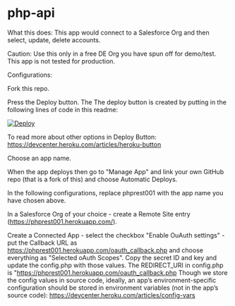 # php-api

What this does: This app would connect to a Salesforce Org and then select, update, delete accounts.

Caution: Use this only in a free DE Org you have spun off for demo/test. This app is not tested for production.

Configurations:

Fork this repo.

Press the Deploy button. The The deploy button is created by putting in the following lines of code in this readme:

<a href="https://heroku.com/deploy"><img src="https://www.herokucdn.com/deploy/button.svg" alt="Deploy"></a>

To read more about other options in Deploy Button: https://devcenter.heroku.com/articles/heroku-button

Choose an app name.

When the app deploys then go to "Manage App" and link your own GitHub repo (that is a fork of this) and choose Automatic Deploys.

In the following configurations, replace phprest001 with the app name you have chosen above.


In a Salesforce Org of your choice - create a Remote Site entry (https://phprest001.herokuapp.com/).

Create a Connected App - select the checkbox "Enable OuAuth settings" - put the Callback URL as https://phprest001.herokuapp.com/oauth_callback.php and choose everything as "Selected oAuth Scopes". Copy the secret ID and key and update the config.php with those values. The REDIRECT_URI in config.php is  "https://phprest001.herokuapp.com/oauth_callback.php Though we store the config values in source code, ideally, an app’s environment-specific configuration should be stored in environment variables (not in the app’s source code): https://devcenter.heroku.com/articles/config-vars

